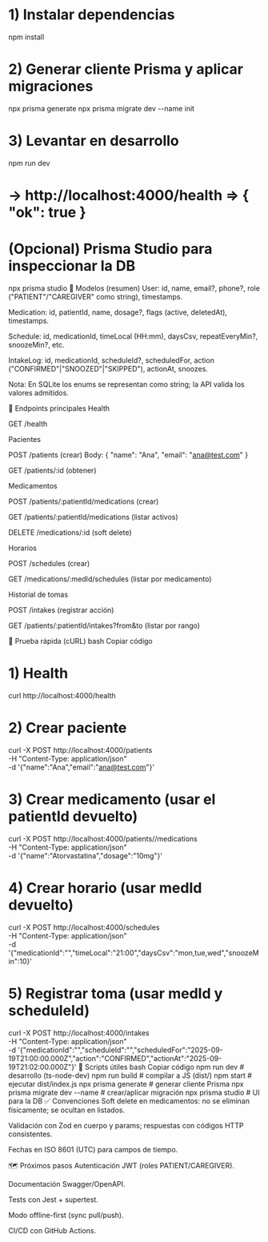 # 1) Instalar dependencias
npm install

# 2) Generar cliente Prisma y aplicar migraciones
npx prisma generate
npx prisma migrate dev --name init

# 3) Levantar en desarrollo
npm run dev
# → http://localhost:4000/health  => { "ok": true }

# (Opcional) Prisma Studio para inspeccionar la DB
npx prisma studio
🧩 Modelos (resumen)
User: id, name, email?, phone?, role ("PATIENT"/"CAREGIVER" como string), timestamps.

Medication: id, patientId, name, dosage?, flags (active, deletedAt), timestamps.

Schedule: id, medicationId, timeLocal (HH:mm), daysCsv, repeatEveryMin?, snoozeMin?, etc.

IntakeLog: id, medicationId, scheduleId?, scheduledFor, action ("CONFIRMED"|"SNOOZED"|"SKIPPED"), actionAt, snoozes.

Nota: En SQLite los enums se representan como string; la API valida los valores admitidos.

📡 Endpoints principales
Health

GET /health

Pacientes

POST /patients (crear)
Body: { "name": "Ana", "email": "ana@test.com" }

GET /patients/:id (obtener)

Medicamentos

POST /patients/:patientId/medications (crear)

GET /patients/:patientId/medications (listar activos)

DELETE /medications/:id (soft delete)

Horarios

POST /schedules (crear)

GET /medications/:medId/schedules (listar por medicamento)

Historial de tomas

POST /intakes (registrar acción)

GET /patients/:patientId/intakes?from&to (listar por rango)

🧪 Prueba rápida (cURL)
bash
Copiar código
# 1) Health
curl http://localhost:4000/health

# 2) Crear paciente
curl -X POST http://localhost:4000/patients \
  -H "Content-Type: application/json" \
  -d '{"name":"Ana","email":"ana@test.com"}'

# 3) Crear medicamento (usar el patientId devuelto)
curl -X POST http://localhost:4000/patients/<patientId>/medications \
  -H "Content-Type: application/json" \
  -d '{"name":"Atorvastatina","dosage":"10mg"}'

# 4) Crear horario (usar medId devuelto)
curl -X POST http://localhost:4000/schedules \
  -H "Content-Type: application/json" \
  -d '{"medicationId":"<medId>","timeLocal":"21:00","daysCsv":"mon,tue,wed","snoozeMin":10}'

# 5) Registrar toma (usar medId y scheduleId)
curl -X POST http://localhost:4000/intakes \
  -H "Content-Type: application/json" \
  -d '{"medicationId":"<medId>","scheduleId":"<scheduleId>","scheduledFor":"2025-09-19T21:00:00.000Z","action":"CONFIRMED","actionAt":"2025-09-19T21:02:00.000Z"}'
🧰 Scripts útiles
bash
Copiar código
npm run dev           # desarrollo (ts-node-dev)
npm run build         # compilar a JS (dist/)
npm start             # ejecutar dist/index.js
npx prisma generate   # generar cliente Prisma
npx prisma migrate dev --name <msg>  # crear/aplicar migración
npx prisma studio     # UI para la DB
✅ Convenciones
Soft delete en medicamentos: no se eliminan físicamente; se ocultan en listados.

Validación con Zod en cuerpo y params; respuestas con códigos HTTP consistentes.

Fechas en ISO 8601 (UTC) para campos de tiempo.

🗺️ Próximos pasos
Autenticación JWT (roles PATIENT/CAREGIVER).

Documentación Swagger/OpenAPI.

Tests con Jest + supertest.

Modo offline-first (sync pull/push).

CI/CD con GitHub Actions.